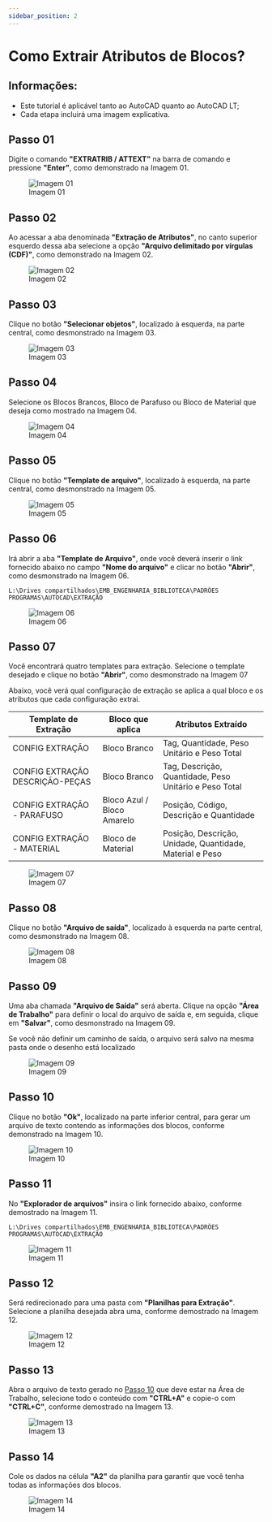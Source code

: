 ```yaml
---
sidebar_position: 2
---
```


# Como Extrair Atributos de Blocos?

## Informações:
- Este tutorial é aplicável tanto ao AutoCAD quanto ao AutoCAD LT;
- Cada etapa incluirá uma imagem explicativa.

## Passo 01
Digite o comando **"EXTRATRIB / ATTEXT"** na barra de comando e pressione **"Enter"**, como demonstrado na Imagem 01.

<figure>
    <img src="/img/autocad/tutoriais/como-extrair-atributos-de-blocos/img01.png" alt="Imagem 01" />
    <figcaption>Imagem 01</figcaption>
</figure>

## Passo 02
Ao acessar a aba denominada **"Extração de Atributos"**, no canto superior esquerdo dessa aba selecione a opção **"Arquivo delimitado por vírgulas (CDF)"**, como demonstrado na Imagem 02.

<figure>
    <img src="/img/autocad/tutoriais/como-extrair-atributos-de-blocos/img02.png" alt="Imagem 02" />
    <figcaption>Imagem 02</figcaption>
</figure>

## Passo 03
Clique no botão **"Selecionar objetos"**, localizado à esquerda, na parte central, como desmonstrado na Imagem 03.

<figure>
    <img src="/img/autocad/tutoriais/como-extrair-atributos-de-blocos/img03.png" alt="Imagem 03" />
    <figcaption>Imagem 03</figcaption>
</figure>

## Passo 04
Selecione os Blocos Brancos, Bloco de Parafuso ou Bloco de Material que deseja como mostrado na Imagem 04.

<figure>
    <img src="/img/autocad/tutoriais/como-extrair-atributos-de-blocos/img04.png" alt="Imagem 04" />
    <figcaption>Imagem 04</figcaption>
</figure>

## Passo 05
Clique no botão **"Template de arquivo"**, localizado à esquerda, na parte central, como desmonstrado na Imagem 05.

<figure>
    <img src="/img/autocad/tutoriais/como-extrair-atributos-de-blocos/img05.png" alt="Imagem 05" />
    <figcaption>Imagem 05</figcaption>
</figure>

## Passo 06
Irá abrir a aba **"Template de Arquivo"**, onde você deverá inserir o link fornecido abaixo no campo **"Nome do arquivo"** e clicar no botão **"Abrir"**, como desmonstrado na Imagem 06.

```
L:\Drives compartilhados\EMB_ENGENHARIA_BIBLIOTECA\PADRÕES PROGRAMAS\AUTOCAD\EXTRAÇÃO
```

<figure>
    <img src="/img/autocad/tutoriais/como-extrair-atributos-de-blocos/img06.png" alt="Imagem 06" />
    <figcaption>Imagem 06</figcaption>
</figure>

## Passo 07
Você encontrará quatro templates para extração. Selecione o template desejado e clique no botão **"Abrir"**, como desmonstrado na Imagem 07

Abaixo, você verá qual configuração de extração se aplica a qual bloco e os atributos que cada configuração extrai.

| Template de Extração            | Bloco que aplica           | Atributos Extraído                                       |
| ------------------------------- | -------------------------- | -------------------------------------------------------- |
| CONFIG EXTRAÇÃO                 | Bloco Branco               | Tag, Quantidade, Peso Unitário e Peso Total              |
| CONFIG EXTRAÇÃO DESCRIÇÃO-PEÇAS | Bloco Branco               | Tag, Descrição, Quantidade, Peso Unitário e Peso Total   |
| CONFIG EXTRAÇÃO - PARAFUSO      | Bloco Azul / Bloco Amarelo | Posição, Código, Descrição e Quantidade                  |
| CONFIG EXTRAÇÃO - MATERIAL      | Bloco de Material          | Posição, Descrição, Unidade, Quantidade, Material e Peso |

<figure>
    <img src="/img/autocad/tutoriais/como-extrair-atributos-de-blocos/img07.png" alt="Imagem 07" />
    <figcaption>Imagem 07</figcaption>
</figure>

## Passo 08
Clique no botão **"Arquivo de saída"**, localizado à esquerda na parte central, como desmonstrado na Imagem 08.

<figure>
    <img src="/img/autocad/tutoriais/como-extrair-atributos-de-blocos/img08.png" alt="Imagem 08" />
    <figcaption>Imagem 08</figcaption>
</figure>

## Passo 09
Uma aba chamada **"Arquivo de Saída"** será aberta. Clique na opção **"Área de Trabalho"** para definir o local do arquivo de saída e, em seguida, clique em **"Salvar"**, como desmonstrado na Imagem 09.

Se você não definir um caminho de saída, o arquivo será salvo na mesma pasta onde o desenho está localizado

<figure>
    <img src="/img/autocad/tutoriais/como-extrair-atributos-de-blocos/img09.png" alt="Imagem 09" />
    <figcaption>Imagem 09</figcaption>
</figure>

## Passo 10
Clique no botão **"Ok"**, localizado na parte inferior central, para gerar um arquivo de texto contendo as informações dos blocos, conforme demonstrado na Imagem 10. 

<figure>
    <img src="/img/autocad/tutoriais/como-extrair-atributos-de-blocos/img10.png" alt="Imagem 10" />
    <figcaption>Imagem 10</figcaption>
</figure>

## Passo 11
No **"Explorador de arquivos"** insira o link fornecido abaixo, conforme demostrado na Imagem 11.

```
L:\Drives compartilhados\EMB_ENGENHARIA_BIBLIOTECA\PADRÕES PROGRAMAS\AUTOCAD\EXTRAÇÃO
```

<figure>
    <img src="/img/autocad/tutoriais/como-extrair-atributos-de-blocos/img11.png" alt="Imagem 11" />
    <figcaption>Imagem 11</figcaption>
</figure>

## Passo 12
Será redirecionado para uma pasta  com **"Planilhas para Extração"**. Selecione a planilha desejada abra uma, conforme demostrado na Imagem 12.

<figure>
    <img src="/img/autocad/tutoriais/como-extrair-atributos-de-blocos/img12.png" alt="Imagem 12" />
    <figcaption>Imagem 12</figcaption>
</figure>

## Passo 13
Abra o arquivo de texto gerado no <a href="#passo-10">Passo 10</a> que deve estar na Área de Trabalho, selecione todo o conteúdo com **"CTRL+A"** e copie-o com **"CTRL+C"**, conforme demostrado na Imagem 13.

<figure>
    <img src="/img/autocad/tutoriais/como-extrair-atributos-de-blocos/img13.png" alt="Imagem 13" />
    <figcaption>Imagem 13</figcaption>
</figure>

## Passo 14
Cole os dados na célula **"A2"** da planilha para garantir que você tenha todas as informações dos blocos.

<figure>
    <img src="/img/autocad/tutoriais/como-extrair-atributos-de-blocos/img14.png" alt="Imagem 14" />
    <figcaption>Imagem 14</figcaption>
</figure>